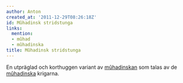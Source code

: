 ```yaml
---
author: Anton
created_at: '2011-12-29T08:26:18Z'
id: Mûhadinsk stridstunga
links:
  mention:
  - mûhad
  - mûhadinska
title: Mûhadinsk stridstunga
---
```


En utpräglad och korthuggen variant av [mûhadinskan] som talas av de [mûhadinska] krigarna.

  [mûhadinskan]: mûhadinska
  [mûhadinska]: mûhad
